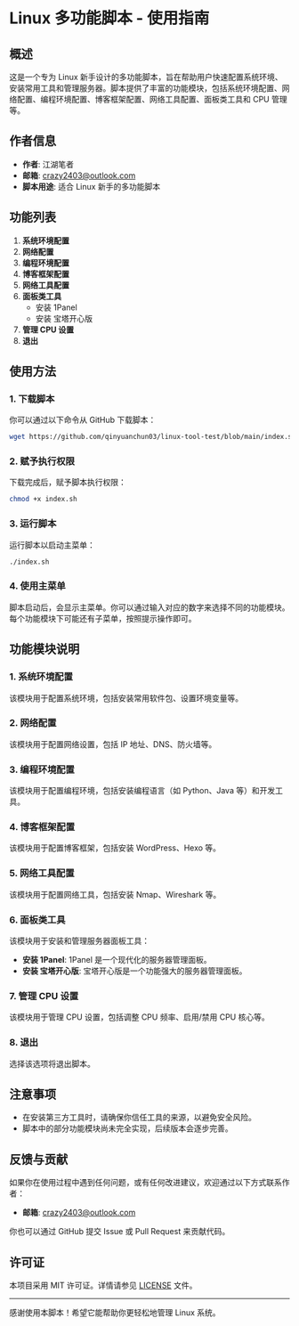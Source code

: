 # Linux 多功能脚本 - 使用指南

## 概述
这是一个专为 Linux 新手设计的多功能脚本，旨在帮助用户快速配置系统环境、安装常用工具和管理服务器。脚本提供了丰富的功能模块，包括系统环境配置、网络配置、编程环境配置、博客框架配置、网络工具配置、面板类工具和 CPU 管理等。

## 作者信息
- **作者**: 江湖笔者
- **邮箱**: crazy2403@outlook.com
- **脚本用途**: 适合 Linux 新手的多功能脚本

## 功能列表
1. **系统环境配置**
2. **网络配置**
3. **编程环境配置**
4. **博客框架配置**
5. **网络工具配置**
6. **面板类工具**
   - 安装 1Panel
   - 安装 宝塔开心版
7. **管理 CPU 设置**
8. **退出**

## 使用方法

### 1. 下载脚本
你可以通过以下命令从 GitHub 下载脚本：
```bash
wget https://github.com/qinyuanchun03/linux-tool-test/blob/main/index.sh
```

### 2. 赋予执行权限
下载完成后，赋予脚本执行权限：
```bash
chmod +x index.sh
```

### 3. 运行脚本
运行脚本以启动主菜单：
```bash
./index.sh
```

### 4. 使用主菜单
脚本启动后，会显示主菜单。你可以通过输入对应的数字来选择不同的功能模块。每个功能模块下可能还有子菜单，按照提示操作即可。

## 功能模块说明

### 1. 系统环境配置
该模块用于配置系统环境，包括安装常用软件包、设置环境变量等。

### 2. 网络配置
该模块用于配置网络设置，包括 IP 地址、DNS、防火墙等。

### 3. 编程环境配置
该模块用于配置编程环境，包括安装编程语言（如 Python、Java 等）和开发工具。

### 4. 博客框架配置
该模块用于配置博客框架，包括安装 WordPress、Hexo 等。

### 5. 网络工具配置
该模块用于配置网络工具，包括安装 Nmap、Wireshark 等。

### 6. 面板类工具
该模块用于安装和管理服务器面板工具：
- **安装 1Panel**: 1Panel 是一个现代化的服务器管理面板。
- **安装 宝塔开心版**: 宝塔开心版是一个功能强大的服务器管理面板。

### 7. 管理 CPU 设置
该模块用于管理 CPU 设置，包括调整 CPU 频率、启用/禁用 CPU 核心等。

### 8. 退出
选择该选项将退出脚本。

## 注意事项
- 在安装第三方工具时，请确保你信任工具的来源，以避免安全风险。
- 脚本中的部分功能模块尚未完全实现，后续版本会逐步完善。

## 反馈与贡献
如果你在使用过程中遇到任何问题，或有任何改进建议，欢迎通过以下方式联系作者：
- **邮箱**: crazy2403@outlook.com

你也可以通过 GitHub 提交 Issue 或 Pull Request 来贡献代码。

## 许可证
本项目采用 MIT 许可证。详情请参见 [LICENSE](LICENSE) 文件。

---

感谢使用本脚本！希望它能帮助你更轻松地管理 Linux 系统。
